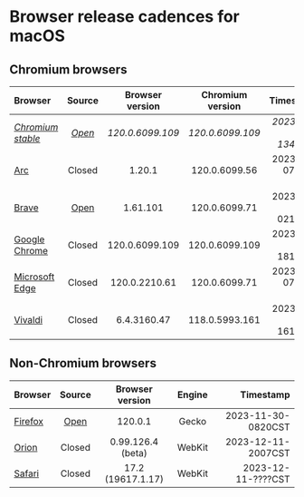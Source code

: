 # Browser release cadences for macOS

## Chromium browsers

| Browser | Source | Browser version | Chromium version | Timestamp |
|:--|:-:|:-:|:-:|--:|
| *[Chromium stable](https://chromiumdash.appspot.com/releases?platform=Mac)* | *[Open](https://github.com/chromium/chromium)* | *120.0.6099.109* | *120.0.6099.109* | *2023-12-11-1348CST* |
| [Arc](https://resources.arc.net/en/articles/8233343-release-notes) | Closed | 1.20.1 | 120.0.6099.56 | 2023-12-07-????CST |
| [Brave](https://github.com/brave/brave-browser/releases) | [Open](https://github.com/brave/brave-browser) | 1.61.101 | 120.0.6099.71 | 2023-12-07-0214CST |
| [Google Chrome](https://chromereleases.googleblog.com/search/label/Stable%20updates) | Closed | 120.0.6099.109 | 120.0.6099.109 | 2023-12-12-1817CST |
| [Microsoft Edge](https://learn.microsoft.com/en-us/deployedge/microsoft-edge-relnote-stable-channel) | Closed | 120.0.2210.61 | 120.0.6099.71 | 2023-12-07-????CST |
| [Vivaldi](https://vivaldi.com/blog/desktop/updates/) | Closed | 6.4.3160.47 | 118.0.5993.161 | 2023-11-28-1615CST |

## Non-Chromium browsers

| Browser | Source | Browser version | Engine | Timestamp |
|:--|:-:|:-:|:-:|--:|
| [Firefox](https://groups.google.com/a/mozilla.org/g/announce) | [Open](https://hg.mozilla.org/mozilla-central/) | 120.0.1 | Gecko | 2023-11-30-0820CST |
| [Orion](https://kagi.com/orion/updates/orion-release-notes.html) | Closed | 0.99.126.4 (beta) | WebKit | 2023-12-11-2007CST |
| [Safari](https://developer.apple.com/documentation/safari-release-notes/) | Closed | 17.2 (19617.1.17) | WebKit | 2023-12-11-????CST |
